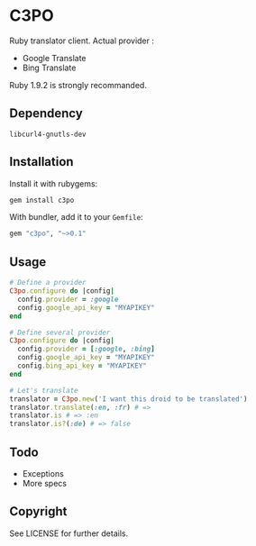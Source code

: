 C3PO
====

Ruby translator client. Actual provider :

 * Google Translate
 * Bing Translate

Ruby 1.9.2 is strongly recommanded.


Dependency
----------

`libcurl4-gnutls-dev`


Installation
------------

Install it with rubygems:

``` ruby
gem install c3po
```

With bundler, add it to your `Gemfile`:

``` ruby
gem "c3po", "~>0.1"
```


Usage
-----

``` ruby
# Define a provider
C3po.configure do |config|
  config.provider = :google
  config.google_api_key = "MYAPIKEY"
end

# Define several provider
C3po.configure do |config|
  config.provider = [:google, :bing]
  config.google_api_key = "MYAPIKEY"
  config.bing_api_key = "MYAPIKEY"
end

# Let's translate
translator = C3po.new('I want this droid to be translated')
translator.translate(:en, :fr) # =>
translator.is # => :en
translator.is?(:de) # => false
```

Todo
----

* Exceptions
* More specs

Copyright
---------

See LICENSE for further details.

